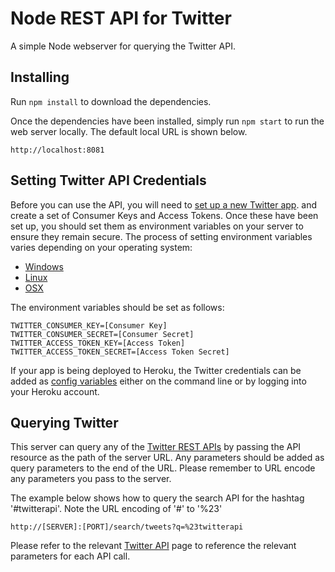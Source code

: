 # Node REST API for Twitter
A simple Node webserver for querying the Twitter API.

## Installing
Run ``npm install`` to download the dependencies.

Once the dependencies have been installed, simply run ``npm start`` to run the web server locally. The default local URL is shown below.

```
http://localhost:8081
```

## Setting Twitter API Credentials
Before you can use the API, you will need to [set up a new Twitter app](https://apps.twitter.com/). and create a set of Consumer Keys and Access Tokens. Once these have been set up, you should set them as environment variables on your server to ensure they remain secure. The process of setting environment variables varies depending on your operating system:

- [Windows](https://www.microsoft.com/resources/documentation/windows/xp/all/proddocs/en-us/sysdm_advancd_environmnt_addchange_variable.mspx?mfr=true)
- [Linux](http://www.cyberciti.biz/faq/set-environment-variable-linux/)
- [OSX](http://osxdaily.com/2015/07/28/set-enviornment-variables-mac-os-x/)

The environment variables should be set as follows:

```
TWITTER_CONSUMER_KEY=[Consumer Key]
TWITTER_CONSUMER_SECRET=[Consumer Secret]
TWITTER_ACCESS_TOKEN_KEY=[Access Token]
TWITTER_ACCESS_TOKEN_SECRET=[Access Token Secret]
```

If your app is being deployed to Heroku, the Twitter credentials can be added as [config variables](https://devcenter.heroku.com/articles/config-vars) either on the command line or by logging into your Heroku account.

## Querying Twitter

This server can query any of the [Twitter REST APIs](https://dev.twitter.com/rest/public) by passing the API resource as the path of the server URL. Any parameters should be added as query parameters to the end of the URL. Please remember to URL encode any parameters you pass to the server.

The example below shows how to query the search API for the hashtag '#twitterapi'. Note the URL encoding of '#' to '%23'

```
http://[SERVER]:[PORT]/search/tweets?q=%23twitterapi
```
Please refer to the relevant [Twitter API](https://dev.twitter.com/rest/public) page to reference the relevant parameters for each API call.